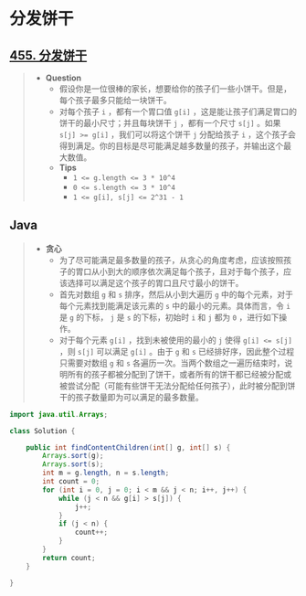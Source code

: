 # 分发饼干

## [455. 分发饼干](https://leetcode.cn/problems/assign-cookies/)

> - **Question**
>   - 假设你是一位很棒的家长，想要给你的孩子们一些小饼干。但是，每个孩子最多只能给一块饼干。
>   - 对每个孩子 `i` ，都有一个胃口值 `g[i]` ，这是能让孩子们满足胃口的饼干的最小尺寸；并且每块饼干 `j` ，都有一个尺寸 `s[j]` 。如果 `s[j] >= g[i]` ，我们可以将这个饼干 `j` 分配给孩子 `i` ，这个孩子会得到满足。你的目标是尽可能满足越多数量的孩子，并输出这个最大数值。
>   - **Tips**
>     - `1 <= g.length <= 3 * 10^4`
>     - `0 <= s.length <= 3 * 10^4`
>     - `1 <= g[i], s[j] <= 2^31 - 1`

## Java

> - **贪心**
>   - 为了尽可能满足最多数量的孩子，从贪心的角度考虑，应该按照孩子的胃口从小到大的顺序依次满足每个孩子，且对于每个孩子，应该选择可以满足这个孩子的胃口且尺寸最小的饼干。
>   - 首先对数组 `g` 和 `s` 排序，然后从小到大遍历 `g` 中的每个元素，对于每个元素找到能满足该元素的 `s` 中的最小的元素。具体而言，令 `i` 是 `g` 的下标， `j` 是 `s` 的下标，初始时 `i` 和 `j` 都为 `0` ，进行如下操作。
>   - 对于每个元素 `g[i]` ，找到未被使用的最小的 `j` 使得 `g[i] <= s[j]` ，则 `s[j]` 可以满足 `g[i]` 。由于 `g` 和 `s` 已经排好序，因此整个过程只需要对数组 `g` 和 `s` 各遍历一次。当两个数组之一遍历结束时，说明所有的孩子都被分配到了饼干，或者所有的饼干都已经被分配或被尝试分配（可能有些饼干无法分配给任何孩子），此时被分配到饼干的孩子数量即为可以满足的最多数量。

```java
import java.util.Arrays;

class Solution {

    public int findContentChildren(int[] g, int[] s) {
        Arrays.sort(g);
        Arrays.sort(s);
        int m = g.length, n = s.length;
        int count = 0;
        for (int i = 0, j = 0; i < m && j < n; i++, j++) {
            while (j < n && g[i] > s[j]) {
                j++;
            }
            if (j < n) {
                count++;
            }
        }
        return count;
    }

}
```
